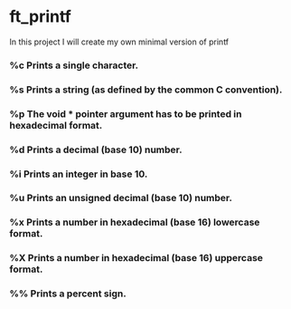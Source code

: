 # ft_printf
In this project I will create my own minimal version of printf

### %c Prints a single character.
### %s Prints a string (as defined by the common C convention).
### %p The void * pointer argument has to be printed in hexadecimal format.
### %d Prints a decimal (base 10) number.
### %i Prints an integer in base 10.
### %u Prints an unsigned decimal (base 10) number.
### %x Prints a number in hexadecimal (base 16) lowercase format.
### %X Prints a number in hexadecimal (base 16) uppercase format.
### %% Prints a percent sign.
